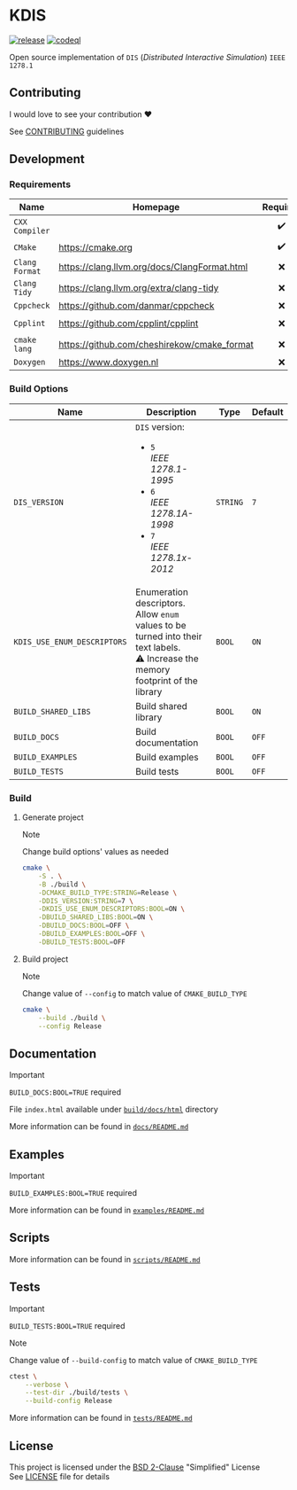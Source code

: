 # KDIS

[![release](https://github.com/karljj1/kdis/actions/workflows/release.yaml/badge.svg)](https://github.com/karljj1/kdis/actions/workflows/release.yaml)
[![codeql](https://github.com/karljj1/kdis/actions/workflows/codeql.yaml/badge.svg)](https://github.com/karljj1/kdis/actions/workflows/codeql.yaml)

Open source implementation of `DIS` (_Distributed Interactive Simulation_) `IEEE 1278.1`

## Contributing

I would love to see your contribution :heart:

See [CONTRIBUTING](./CONTRIBUTING.md) guidelines

## Development

### Requirements

| **Name**       | **Homepage**                                   |    **Required**    | **Notes**                                                                                                       |
| -------------- | ---------------------------------------------- | :----------------: | --------------------------------------------------------------------------------------------------------------- |
| `CXX Compiler` |                                                | :heavy_check_mark: | [`GCC`](https://gcc.gnu.org) \| [Clang](https://clang.llvm.org) \| [`MSVC`](https://visualstudio.microsoft.com) |
| `CMake`        | <https://cmake.org>                            | :heavy_check_mark: | _Version `>= 3.14`_                                                                                             |
| `Clang Format` | <https://clang.llvm.org/docs/ClangFormat.html> |        :x:         |
| `Clang Tidy`   | <https://clang.llvm.org/extra/clang-tidy>      |        :x:         |
| `Cppcheck`     | <https://github.com/danmar/cppcheck>           |        :x:         |
| `Cpplint`      | <https://github.com/cpplint/cpplint>           |        :x:         | `pip install cpplint`                                                                                           |
| `cmake lang`   | <https://github.com/cheshirekow/cmake_format>  |        :x:         | `pip install cmakelang[YAML]`                                                                                   |
| `Doxygen`      | <https://www.doxygen.nl>                       |        :x:         | Documentation                                                                                                   |

### Build Options

| **Name**                    | **Description**                                                                                                                                      | **Type** | **Default** |
| --------------------------- | ---------------------------------------------------------------------------------------------------------------------------------------------------- | -------- | ----------- |
| `DIS_VERSION`               | `DIS` version: <br/> <ul><li>`5`<br/>_IEEE 1278.1-1995_</li><li>`6`<br/>_IEEE 1278.1A-1998_</li><li>`7`<br/>_IEEE 1278.1x-2012_</li></ul>            | `STRING` | `7`         |
| `KDIS_USE_ENUM_DESCRIPTORS` | Enumeration descriptors. <br/> Allow `enum` values to be turned into their text labels. <br/> :warning: Increase the memory footprint of the library | `BOOL`   | `ON`        |
| `BUILD_SHARED_LIBS`         | Build shared library                                                                                                                                 | `BOOL`   | `ON`        |
| `BUILD_DOCS`                | Build documentation                                                                                                                                  | `BOOL`   | `OFF`       |
| `BUILD_EXAMPLES`            | Build examples                                                                                                                                       | `BOOL`   | `OFF`       |
| `BUILD_TESTS`               | Build tests                                                                                                                                          | `BOOL`   | `OFF`       |

### Build

1. Generate project

    > [!NOTE]
    > Change build options' values as needed

    ```sh
    cmake \
        -S . \
        -B ./build \
        -DCMAKE_BUILD_TYPE:STRING=Release \
        -DDIS_VERSION:STRING=7 \
        -DKDIS_USE_ENUM_DESCRIPTORS:BOOL=ON \
        -DBUILD_SHARED_LIBS:BOOL=ON \
        -DBUILD_DOCS:BOOL=OFF \
        -DBUILD_EXAMPLES:BOOL=OFF \
        -DBUILD_TESTS:BOOL=OFF
    ```

1. Build project

    > [!NOTE]
    > Change value of `--config` to match value of `CMAKE_BUILD_TYPE`

    ```sh
    cmake \
        --build ./build \
        --config Release
    ```

## Documentation

> [!IMPORTANT]
> `BUILD_DOCS:BOOL=TRUE` required

File `index.html` available under [`build/docs/html`](./build/docs/html) directory

More information can be found in [`docs/README.md`](./docs/README.md)

## Examples

> [!IMPORTANT]
> `BUILD_EXAMPLES:BOOL=TRUE` required

More information can be found in [`examples/README.md`](./examples/README.md)

## Scripts

More information can be found in [`scripts/README.md`](./scripts/README.md)

## Tests

> [!IMPORTANT]
> `BUILD_TESTS:BOOL=TRUE` required

> [!NOTE]
> Change value of `--build-config` to match value of `CMAKE_BUILD_TYPE`

```sh
ctest \
    --verbose \
    --test-dir ./build/tests \
    --build-config Release
```

More information can be found in [`tests/README.md`](./tests/README.md)

## License

This project is licensed under the [BSD 2-Clause](https://opensource.org/license/bsd-2-clause) "Simplified" License \
See [LICENSE](./LICENSE) file for details
